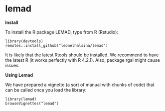 # lemad
**Install** 

To install the R package LEMAD, type from R (Rstudio):

```
library(devtools)
remotes::install_github("leonelhalsina/lemad")
```
It is likely that the latest Rtools should be installed.
We recommend to have the latest R (it works perfectly with R 4.2.1).
Also, package rgal might cause issues.

**Using Lemad**

We have prepared a vignette (a sort of manual with chunks of code) that can
be called once you load the library:

```
library(lemad)
browseVignettes("lemad")
```

